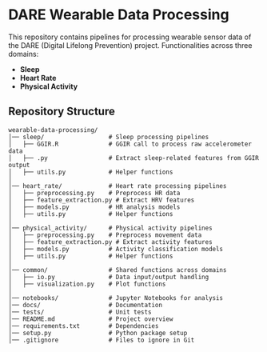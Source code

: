 # DARE Wearable Data Processing 
This repository contains pipelines for processing wearable sensor data of the DARE (Digital Lifelong Prevention) project. 
Functionalities across three domains:
- **Sleep**
- **Heart Rate**
- **Physical Activity**

## Repository Structure

```
wearable-data-processing/
│── sleep/                  # Sleep processing pipelines
│   ├── GGIR.R              # GGIR call to process raw accelerometer data
│   ├── .py                 # Extract sleep-related features from GGIR output
│   ├── utils.py            # Helper functions
│
│── heart_rate/             # Heart rate processing pipelines
│   ├── preprocessing.py    # Preprocess HR data
│   ├── feature_extraction.py # Extract HRV features
│   ├── models.py           # HR analysis models
│   ├── utils.py            # Helper functions
│
│── physical_activity/      # Physical activity pipelines
│   ├── preprocessing.py    # Preprocess movement data
│   ├── feature_extraction.py # Extract activity features
│   ├── models.py           # Activity classification models
│   ├── utils.py            # Helper functions
│
│── common/                 # Shared functions across domains
│   ├── io.py               # Data input/output handling
│   ├── visualization.py    # Plot functions
│
│── notebooks/              # Jupyter Notebooks for analysis
│── docs/                   # Documentation
│── tests/                  # Unit tests
│── README.md               # Project overview
│── requirements.txt        # Dependencies
│── setup.py                # Python package setup
│── .gitignore              # Files to ignore in Git
```

